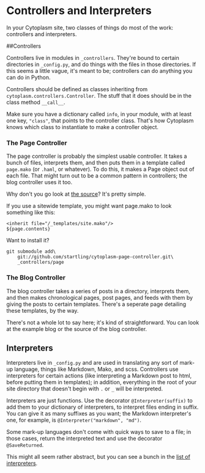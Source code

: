 # Controllers and Interpreters

In your Cytoplasm site, two classes of things do most of the work: controllers and interpreters.

##Controllers

Controllers live in modules in `_controllers`. They're bound to certain directories in `_config.py`, and do things with the files in those directories. If this seems a little vague, it's meant to be; controllers can do anything you can do in Python.

Controllers should be defined as classes inheriting from `cytoplasm.controllers.Controller`. The stuff that it does should be in the class method `__call__`.

Make sure you have a dictionary called `info`, in your module, with at least one key, `"class"`, that points to the controller class. That's how Cytoplasm knows which class to instantiate to make a controller object.

### The Page Controller

The page controller is probably the simplest usable controller. It takes a bunch of files, interprets them, and then puts them in a template called `page.mako` (or `.haml`, or whatever). To do this, it makes a Page object out of each file. That might turn out to be a common pattern in controllers; the blog controller uses it too.

Why don't you go look at [the source](https://github.com/startling/cytoplasm-page-controller/blob/master/__init__.py)? It's pretty simple.

If you use a sitewide template, you might want page.mako to look something like this:
~~~~{.mako}
<inherit file="/_templates/site.mako"/>
${page.contents}
~~~~

Want to install it?

~~~~~{.bash}
git submodule add\
    git://github.com/startling/cytoplasm-page-controller.git\
    _controllers/page
~~~~~
### The Blog Controller

The blog controller takes a series of posts in a directory, interprets them, and then makes chronological pages, post pages, and feeds with them by giving the posts to certain templates. There's a seperate page detailing these templates, by the way.

There's not a whole lot to say here; it's kind of straightforward. You can look at the example blog or the source of the blog controller.

## Interpreters

Interpreters live in `_config.py` and are used in translating any sort of mark-up language, things like Markdown, Mako, and scss. Controllers use interpreters for certain actions (like interpreting a Markdown post to html, before putting them in templates); in addition, everything in the root of your site directory that doesn't begin with `.` or `_` will be interpreted.

Interpreters are just functions. Use the decorator `@Interpreter(suffix)` to add them to your dictionary of interpreters, to interpret files ending in suffix. You can give it as many suffixes as you want; the Markdown interpreter's one, for example, is `@Interpreter("markdown", "md")`.

Some mark-up languages don't come with quick ways to save to a file; in those cases, return the interpreted text and use the decorator `@SaveReturned`.

This might all seem rather abstract, but you can see a bunch in the [list of interpreters](/known_interpreters.html).
